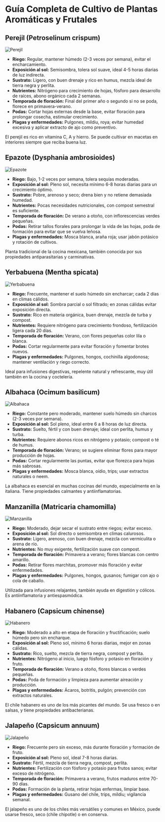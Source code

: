 <body>
  <h1>Guía Completa de Cultivo de Plantas Aromáticas y Frutales</h1>

  <div class="planta">
    <h2>Perejil (Petroselinum crispum)</h2>
    <img src="https://upload.wikimedia.org/wikipedia/commons/6/68/Parsley.jpg" alt="Perejil">
    <ul>
      <li><strong>Riego:</strong> Regular, mantener húmedo (2-3 veces por semana), evitar el encharcamiento.</li>
      <li><strong>Exposición al sol:</strong> Semisombra, tolera sol suave, ideal 4-5 horas diarias de luz indirecta.</li>
      <li><strong>Sustrato:</strong> Ligero, con buen drenaje y rico en humus, mezcla ideal de tierra negra y perlita.</li>
      <li><strong>Nutrientes:</strong> Nitrógeno para crecimiento de hojas, fósforo para desarrollo de raíces, abono orgánico cada 2 semanas.</li>
      <li><strong>Temporada de floración:</strong> Final del primer año o segundo si no se poda, florece en primavera-verano.</li>
      <li><strong>Podas:</strong> Cortar hojas externas desde la base, evitar floración para prolongar cosecha, estimular crecimiento.</li>
      <li><strong>Plagas y enfermedades:</strong> Pulgones, mildiu, roya; evitar humedad excesiva y aplicar extracto de ajo como preventivo.</li>
    </ul>
    <p class="info-extra">El perejil es rico en vitamina C, A y hierro. Se puede cultivar en macetas en interiores siempre que reciba buena luz.</p>
  </div>

  <div class="planta">
    <h2>Epazote (Dysphania ambrosioides)</h2>
    <img src="https://upload.wikimedia.org/wikipedia/commons/2/2f/Epazote_1.jpg" alt="Epazote">
    <ul>
      <li><strong>Riego:</strong> Bajo, 1-2 veces por semana, tolera sequías moderadas.</li>
      <li><strong>Exposición al sol:</strong> Pleno sol, necesita mínimo 6-8 horas diarias para un crecimiento óptimo.</li>
      <li><strong>Sustrato:</strong> Pobre, arenoso y seco; drena bien y no retiene demasiada humedad.</li>
      <li><strong>Nutrientes:</strong> Pocas necesidades nutricionales, con compost semestral es suficiente.</li>
      <li><strong>Temporada de floración:</strong> De verano a otoño, con inflorescencias verdes pequeñas.</li>
      <li><strong>Podas:</strong> Retirar tallos florales para prolongar la vida de las hojas, poda de formación para evitar que se vuelva leñosa.</li>
      <li><strong>Plagas y enfermedades:</strong> Mosca blanca, araña roja; usar jabón potásico y rotación de cultivos.</li>
    </ul>
    <p class="info-extra">Planta tradicional de la cocina mexicana, también conocida por sus propiedades antiparasitarias y carminativas.</p>
  </div>

  <div class="planta">
    <h2>Yerbabuena (Mentha spicata)</h2>
    <img src="https://upload.wikimedia.org/wikipedia/commons/4/4c/Mentha_spicata_-_Köhler%E2%80%93s_Medizinal-Pflanzen-096.jpg" alt="Yerbabuena">
    <ul>
      <li><strong>Riego:</strong> Frecuente, mantener el suelo húmedo sin encharcar; cada 2 días en climas cálidos.</li>
      <li><strong>Exposición al sol:</strong> Sombra parcial o sol filtrado; en zonas cálidas evitar exposición directa.</li>
      <li><strong>Sustrato:</strong> Rico en materia orgánica, buen drenaje, mezcla de turba y compost.</li>
      <li><strong>Nutrientes:</strong> Requiere nitrógeno para crecimiento frondoso, fertilización ligera cada 20 días.</li>
      <li><strong>Temporada de floración:</strong> Verano, con flores pequeñas color lila o blanca.</li>
      <li><strong>Podas:</strong> Cortar regularmente para evitar floración y fomentar brotes nuevos.</li>
      <li><strong>Plagas y enfermedades:</strong> Pulgones, hongos, cochinilla algodonosa; mantener ventilación y riego correcto.</li>
    </ul>
    <p class="info-extra">Ideal para infusiones digestivas, repelente natural y refrescante, muy útil también en la cocina y coctelería.</p>
  </div>

  <div class="planta">
    <h2>Albahaca (Ocimum basilicum)</h2>
    <img src="https://upload.wikimedia.org/wikipedia/commons/e/e4/Basil-Basilico-Ocimum_basilicum-albahaca.jpg" alt="Albahaca">
    <ul>
      <li><strong>Riego:</strong> Constante pero moderado, mantener suelo húmedo sin charcos (2-3 veces por semana).</li>
      <li><strong>Exposición al sol:</strong> Sol pleno, ideal entre 6 a 8 horas de luz directa.</li>
      <li><strong>Sustrato:</strong> Suelto, fértil y con buen drenaje; ideal con perlita, humus y turba.</li>
      <li><strong>Nutrientes:</strong> Requiere abonos ricos en nitrógeno y potasio; compost o té de humus.</li>
      <li><strong>Temporada de floración:</strong> Verano; se sugiere eliminar flores para mayor producción de hojas.</li>
      <li><strong>Podas:</strong> Cortar regularmente las puntas, evitar que florezca para hojas más sabrosas.</li>
      <li><strong>Plagas y enfermedades:</strong> Mosca blanca, oídio, trips; usar extractos naturales o neem.</li>
    </ul>
    <p class="info-extra">La albahaca es esencial en muchas cocinas del mundo, especialmente en la italiana. Tiene propiedades calmantes y antiinflamatorias.</p>
  </div>

  <div class="planta">
    <h2>Manzanilla (Matricaria chamomilla)</h2>
    <img src="https://upload.wikimedia.org/wikipedia/commons/2/2c/Matricaria_recutita.jpg" alt="Manzanilla">
    <ul>
      <li><strong>Riego:</strong> Moderado, dejar secar el sustrato entre riegos; evitar exceso.</li>
      <li><strong>Exposición al sol:</strong> Sol directo o semisombra en climas calurosos.</li>
      <li><strong>Sustrato:</strong> Ligero, arenoso, con buen drenaje, mezcla con vermiculita o arena de río.</li>
      <li><strong>Nutrientes:</strong> No muy exigente, fertilización suave con compost.</li>
      <li><strong>Temporada de floración:</strong> Primavera a verano; flores blancas con centro amarillo.</li>
      <li><strong>Podas:</strong> Retirar flores marchitas, promover más floración y evitar enfermedades.</li>
      <li><strong>Plagas y enfermedades:</strong> Pulgones, hongos, gusanos; fumigar con ajo o cola de caballo.</li>
    </ul>
    <p class="info-extra">Utilizada para infusiones relajantes, también ayuda en digestión y cólicos. Es antiinflamatoria y antiespasmódica.</p>
  </div>

  <div class="planta">
    <h2>Habanero (Capsicum chinense)</h2>
    <img src="https://upload.wikimedia.org/wikipedia/commons/7/7e/Habanero_Chile.jpg" alt="Habanero">
    <ul>
      <li><strong>Riego:</strong> Moderado a alto en etapa de floración y fructificación; suelo húmedo pero sin encharque.</li>
      <li><strong>Exposición al sol:</strong> Pleno sol, mínimo 6 horas diarias, mejor en zonas cálidas.</li>
      <li><strong>Sustrato:</strong> Rico, suelto, mezcla de tierra negra, compost y perlita.</li>
      <li><strong>Nutrientes:</strong> Nitrógeno al inicio, luego fósforo y potasio en floración y fruto.</li>
      <li><strong>Temporada de floración:</strong> Verano a otoño, flores blancas o verdes pequeñas.</li>
      <li><strong>Podas:</strong> Poda de formación y limpieza para aumentar aireación y producción.</li>
      <li><strong>Plagas y enfermedades:</strong> Ácaros, botritis, pulgón; prevención con extractos naturales.</li>
    </ul>
    <p class="info-extra">El chile habanero es uno de los más picantes del mundo. Se usa fresco o en salsas, y tiene propiedades antibacterianas.</p>
  </div>

  <div class="planta">
    <h2>Jalapeño (Capsicum annuum)</h2>
    <img src="https://upload.wikimedia.org/wikipedia/commons/3/3f/Jalape%C3%B1o_Peppers.jpg" alt="Jalapeño">
    <ul>
      <li><strong>Riego:</strong> Frecuente pero sin exceso, más durante floración y formación de fruto.</li>
      <li><strong>Exposición al sol:</strong> Pleno sol, ideal 7-8 horas diarias.</li>
      <li><strong>Sustrato:</strong> Fértil, mezcla de tierra negra, compost, perlita.</li>
      <li><strong>Nutrientes:</strong> Fertilización con fósforo y potasio para frutos sanos; evitar exceso de nitrógeno.</li>
      <li><strong>Temporada de floración:</strong> Primavera a verano, frutos maduros entre 70-90 días.</li>
      <li><strong>Podas:</strong> Formación de la planta, retirar hojas enfermas, limpiar base.</li>
      <li><strong>Plagas y enfermedades:</strong> Gusano del chile, trips, mildiu; vigilancia semanal.</li>
    </ul>
    <p class="info-extra">El jalapeño es uno de los chiles más versátiles y comunes en México, puede usarse fresco, seco (chile chipotle) o en conserva.</p>
  </div>

</body>
</html>